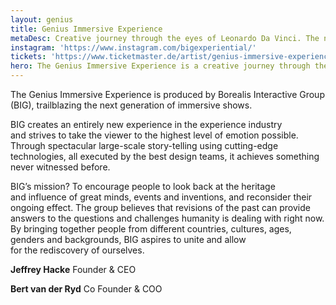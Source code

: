 ```yaml
---
layout: genius
title: Genius Immersive Experience
metaDesc: Creative journey through the eyes of Leonardo Da Vinci. The next-generation immersive show and an absolutely new experience.
instagram: 'https://www.instagram.com/bigexperiential/'
tickets: 'https://www.ticketmaster.de/artist/genius-immersive-experience-tickets/1111663'
hero: The Genius Immersive Experience is a creative journey through the eyes of Leonardo da Vinci, as if he were alive today. It’s like nothing you’ve experienced ever before
---
```

The Genius Immersive Experience is produced by Borealis Interactive Group (BIG), trailblazing the next generation of immersive shows.

BIG creates an entirely new experience in the experience industry and strives to take the viewer to the highest level of emotion possible. Through spectacular large-scale story-telling using cutting-edge technologies, all executed by the best design teams, it achieves something never witnessed before.

BIG’s mission? To encourage people to look back at the heritage and influence of great minds, events and inventions, and reconsider their ongoing effect. The group believes that revisions of the past can provide answers to the questions and challenges humanity is dealing with right now. By bringing together people from different countries, cultures, ages, genders and backgrounds, BIG aspires to unite and allow for the rediscovery of ourselves.

**Jeffrey Hacke** Founder & CEO

**Bert van der Ryd** Co Founder & COO
